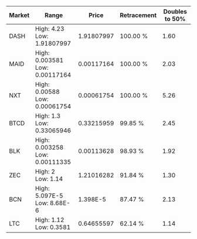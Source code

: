 | Market | Range | Price| Retracement | Doubles to 50% |
| --- | --- | --- | --- | --- |
| DASH | High: 4.23<br />Low: 1.91807997 | 1.91807997 | 100.00 % | 1.60 |
| MAID | High: 0.003581<br />Low: 0.00117164 | 0.00117164 | 100.00 % | 2.03 |
| NXT | High: 0.00588<br />Low: 0.00061754 | 0.00061754 | 100.00 % | 5.26 |
| BTCD | High: 1.3<br />Low: 0.33065946 | 0.33215959 | 99.85 % | 2.45 |
| BLK | High: 0.003258<br />Low: 0.00111335 | 0.00113628 | 98.93 % | 1.92 |
| ZEC | High: 2<br />Low: 1.14 | 1.21016282 | 91.84 % | 1.30 |
| BCN | High: 5.097E-5<br />Low: 8.68E-6 | 1.398E-5 | 87.47 % | 2.13 |
| LTC | High: 1.12<br />Low: 0.3581 | 0.64655597 | 62.14 % | 1.14 |
